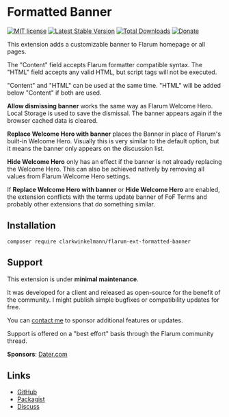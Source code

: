 # Formatted Banner

[![MIT license](https://img.shields.io/badge/license-MIT-blue.svg)](https://github.com/clarkwinkelmann/flarum-ext-formatted-banner/blob/main/LICENSE.txt) [![Latest Stable Version](https://img.shields.io/packagist/v/clarkwinkelmann/flarum-ext-formatted-banner.svg)](https://packagist.org/packages/clarkwinkelmann/flarum-ext-formatted-banner) [![Total Downloads](https://img.shields.io/packagist/dt/clarkwinkelmann/flarum-ext-formatted-banner.svg)](https://packagist.org/packages/clarkwinkelmann/flarum-ext-formatted-banner) [![Donate](https://img.shields.io/badge/paypal-donate-yellow.svg)](https://www.paypal.me/clarkwinkelmann)

This extension adds a customizable banner to Flarum homepage or all pages.

The "Content" field accepts Flarum formatter compatible syntax.
The "HTML" field accepts any valid HTML, but script tags will not be executed.

"Content" and "HTML" can be used at the same time.
"HTML" will be added below "Content" if both are used.

**Allow dismissing banner** works the same way as Flarum Welcome Hero.
Local Storage is used to save the dismissal.
The banner appears again if the browser cached data is cleared.

**Replace Welcome Hero with banner** places the Banner in place of Flarum's built-in Welcome Hero.
Visually this is very similar to the default option, but it means the banner only appears on the discussion list.

**Hide Welcome Hero** only has an effect if the banner is not already replacing the Welcome Hero.
This can also be achieved natively by removing all values from Flarum Welcome Hero settings.

If **Replace Welcome Hero with banner** or **Hide Welcome Hero** are enabled, the extension conflicts with the terms update banner of FoF Terms and probably other extensions that do something similar.

## Installation

    composer require clarkwinkelmann/flarum-ext-formatted-banner

## Support

This extension is under **minimal maintenance**.

It was developed for a client and released as open-source for the benefit of the community.
I might publish simple bugfixes or compatibility updates for free.

You can [contact me](https://clarkwinkelmann.com/flarum) to sponsor additional features or updates.

Support is offered on a "best effort" basis through the Flarum community thread.

**Sponsors**: [Dater.com](https://dater.com/)

## Links

- [GitHub](https://github.com/clarkwinkelmann/flarum-ext-formatted-banner)
- [Packagist](https://packagist.org/packages/clarkwinkelmann/flarum-ext-formatted-banner)
- [Discuss](https://discuss.flarum.org/d/31152)
